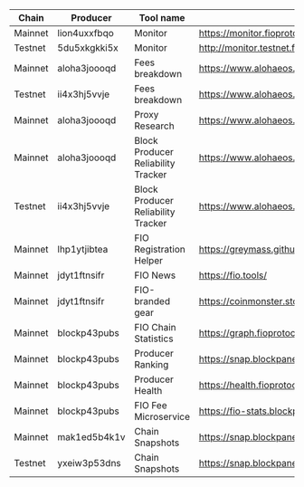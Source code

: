 | Chain |Producer|Tool name|Tool Url|
|---|---|---|---|
|Mainnet|lion4uxxfbqo|Monitor|https://monitor.fioprotocol.io/|
|Testnet|5du5xkgkki5x|Monitor|http://monitor.testnet.fioprotocol.io:3000/|
|Mainnet|aloha3joooqd|Fees breakdown|https://www.alohaeos.com/tools/fiofees|
|Testnet|ii4x3hj5vvje|Fees breakdown|https://www.alohaeos.com/tools/fiofees/fiotest|
|Mainnet|aloha3joooqd|Proxy Research|https://www.alohaeos.com/vote/proxy/fiomain|
|Mainnet|aloha3joooqd|Block Producer Reliability Tracker|https://www.alohaeos.com/tools/reliability#networkId=20|
|Testnet|ii4x3hj5vvje|Block Producer Reliability Tracker|https://www.alohaeos.com/tools/reliability#networkId=23|
|Mainnet|lhp1ytjibtea|FIO Registration Helper|https://greymass.github.io/fio-register/|
|Mainnet|jdyt1ftnsifr|FIO News|https://fio.tools/|
|Mainnet|jdyt1ftnsifr|FIO-branded gear|https://coinmonster.store/product-category/fio/|
|Mainnet|blockp43pubs|FIO Chain Statistics|https://graph.fioprotocol.io|
|Mainnet|blockp43pubs|Producer Ranking|https://snap.blockpane.com/chains/fio-mainnet/|
|Mainnet|blockp43pubs|Producer Health|https://health.fioprotocol.io/|
|Mainnet|blockp43pubs|FIO Fee Microservice|https://fio-stats.blockpane.com/v1/docs|
|Mainnet|mak1ed5b4k1v|Chain Snapshots|https://snap.blockpane.com/chains/fio/|
|Testnet|yxeiw3p53dns|Chain Snapshots|https://snap.blockpane.com/chains/fio/|